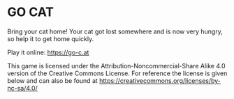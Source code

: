 GO CAT
======

Bring your cat home! Your cat got lost somewhere and is now very
hungry, so help it to get home quickly.

Play it online: https://go-c.at

This game is licensed under the Attribution-Noncommercial-Share Alike 4.0 version of the Creative Commons License. For reference the license is given below and can also be found at https://creativecommons.org/licenses/by-nc-sa/4.0/
